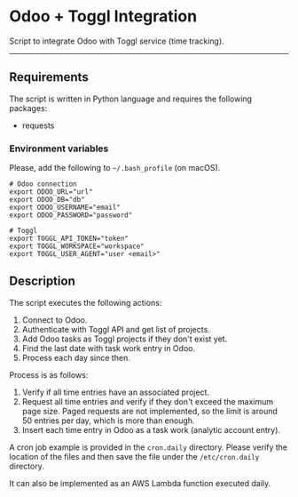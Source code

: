 Odoo + Toggl Integration
========================

Script to integrate Odoo with Toggl service (time tracking).

---

## Requirements

The script is written in Python language and requires the following packages:

- requests

### Environment variables

Please, add the following to `~/.bash_profile` (on macOS).

    # Odoo connection
    export ODOO_URL="url"
    export ODOO_DB="db"
    export ODOO_USERNAME="email"
    export ODOO_PASSWORD="password"

    # Toggl
    export TOGGL_API_TOKEN="token"
    export TOGGL_WORKSPACE="workspace"
    export TOGGL_USER_AGENT="user <email>"

## Description

The script executes the following actions:

1. Connect to Odoo.
2. Authenticate with Toggl API and get list of projects.
3. Add Odoo tasks as Toggl projects if they don't exist yet.
4. Find the last date with task work entry in Odoo.
5. Process each day since then.

Process is as follows:

1. Verify if all time entries have an associated project.
2. Request all time entries and verify if they don't exceed the maximum page
   size. Paged requests are not implemented, so the limit is around 50 entries
   per day, which is more than enough.
3. Insert each time entry in Odoo as a task work (analytic account entry).

A cron job example is provided in the `cron.daily` directory. Please verify the
location of the files and then save the file under the `/etc/cron.daily` directory.

It can also be implemented as an AWS Lambda function executed daily.

